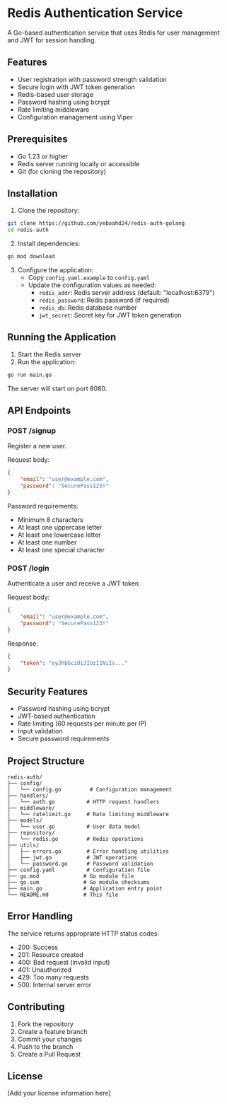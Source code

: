 # Redis Authentication Service

A Go-based authentication service that uses Redis for user management and JWT for session handling.

## Features

- User registration with password strength validation
- Secure login with JWT token generation
- Redis-based user storage
- Password hashing using bcrypt
- Rate limiting middleware
- Configuration management using Viper

## Prerequisites

- Go 1.23 or higher
- Redis server running locally or accessible
- Git (for cloning the repository)

## Installation

1. Clone the repository:
```bash
git clone https://github.com/yeboahd24/redis-auth-golang
cd redis-auth
```

2. Install dependencies:
```bash
go mod download
```

3. Configure the application:
   - Copy `config.yaml.example` to `config.yaml`
   - Update the configuration values as needed:
     - `redis_addr`: Redis server address (default: "localhost:6379")
     - `redis_password`: Redis password (if required)
     - `redis_db`: Redis database number
     - `jwt_secret`: Secret key for JWT token generation

## Running the Application

1. Start the Redis server
2. Run the application:
```bash
go run main.go
```

The server will start on port 8080.

## API Endpoints

### POST /signup
Register a new user.

Request body:
```json
{
    "email": "user@example.com",
    "password": "SecurePass123!"
}
```

Password requirements:
- Minimum 8 characters
- At least one uppercase letter
- At least one lowercase letter
- At least one number
- At least one special character

### POST /login
Authenticate a user and receive a JWT token.

Request body:
```json
{
    "email": "user@example.com",
    "password": "SecurePass123!"
}
```

Response:
```json
{
    "token": "eyJhbGciOiJIUzI1NiIs..."
}
```

## Security Features

- Password hashing using bcrypt
- JWT-based authentication
- Rate limiting (60 requests per minute per IP)
- Input validation
- Secure password requirements

## Project Structure

```
redis-auth/
├── config/
│   └── config.go         # Configuration management
├── handlers/
│   └── auth.go          # HTTP request handlers
├── middleware/
│   └── ratelimit.go     # Rate limiting middleware
├── models/
│   └── user.go          # User data model
├── repository/
│   └── redis.go         # Redis operations
├── utils/
│   ├── errors.go        # Error handling utilities
│   ├── jwt.go           # JWT operations
│   └── password.go      # Password validation
├── config.yaml          # Configuration file
├── go.mod              # Go module file
├── go.sum              # Go module checksums
├── main.go             # Application entry point
└── README.md           # This file
```

## Error Handling

The service returns appropriate HTTP status codes:
- 200: Success
- 201: Resource created
- 400: Bad request (invalid input)
- 401: Unauthorized
- 429: Too many requests
- 500: Internal server error

## Contributing

1. Fork the repository
2. Create a feature branch
3. Commit your changes
4. Push to the branch
5. Create a Pull Request

## License

[Add your license information here]